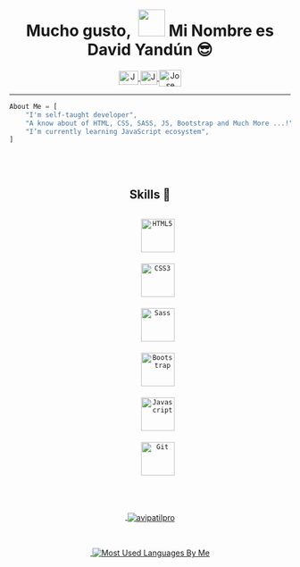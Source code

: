 <h1 align="center"> Mucho gusto,  &nbsp;<img src="./icons/Hi.gif" width="48px">  Mi Nombre es David Yandún 😎</h1>

<p align="center">
<!--   <a href="#" target="blank">
    <img align="center" src="#" alt="Jose Angel Rey" height="30" width="40" />
  </a> -->
  <a href="https://jose-angel-rey.vercel.app/" target="blank">
    <img align="center" src="./icons/Web.svg" alt="Jose Angel Rey" height="25" width="35" />
  </a>
  <a href="mailto:dev.joseangel.rey@gmail.com" target="blank">
    <img align="center" src="./icons/Envelop.svg" alt="Jose Angel Rey" height="25" width="30" />
  </a>
<!--   <a href="https://www.freecodecamp.org/jose-angel-rey" target="blank">
    <img align="center" src="https://cdn.jsdelivr.net/npm/simple-icons@5.4.0/icons/freecodecamp.svg" alt="Jose Angel Rey's FreeCodeCamp profile" height="30" width="40" />
  </a> -->
  <a href="https://www.linkedin.com/in/jose-angel-rey/" target="blank">
    <img align="center" src="https://cdn.jsdelivr.net/npm/simple-icons@5.4.0/icons/linkedin.svg" alt="Jose Angel Rey" height="30" width="40" />
  </a>
</p>

---

```js
About Me = [
    "I'm self-taught developer",
    "A know about of HTML, CSS, SASS, JS, Bootstrap and Much More ...!",
    "I’m currently learning JavaScript ecosystem",
]
```

<br><br>
<h2 align="center">Skills 💪</h2>
<p align="center">     
<code>
    <img src="./icons/Html.svg" alt="HTML5" width="60" height="60"/>
</code>&nbsp;
    
<code>
    <img src="./icons/Css.svg" alt="CSS3" width="60" height="60"/>
</code>&nbsp;
    
<code>
    <img src="./icons/Sass.svg" alt="Sass" width="60" height="60"/>
</code>&nbsp;
    
<code>
    <img src="./icons/Bootstrap.svg" alt="Bootstrap" width="60" height="60"/>
</code>&nbsp;
    
<code>
    <img src="./icons/Javascript.svg" alt="Javascript" width="60" height="60"/>
</code>&nbsp;
    
<code>
    <img src="./icons/Git.svg" alt="Git" width="60" height="60"/>
</code>&nbsp;
<!-- <code><a href="https://firebase.google.com/" target="_blank"><img src="https://www.vectorlogo.zone/logos/firebase/firebase-icon.svg" alt="firebase" width="40" height="40"/></a></code>&nbsp; -->
</p>


<br><a href="https://avipatilweb.me/"><p align="center">&nbsp;<img align="center" href="https://github.com/Jose-Angel-Rey" src="https://github-readme-stats.vercel.app/api?username=Davoyandun&theme=chartreuse-dark&show_icons=true" alt="avipatilpro"/></p></a>


<br><a href="https://avipatilweb.me/"><p align="center">&nbsp;<img align="center" src="https://github-readme-stats.vercel.app/api/top-langs/?username=Jose-Angel-Rey&theme=chartreuse-dark&layout=compact&langs_count=10&hide_border=true&show_icons=true" alt="Most Used Languages By Me"/></p></a><br> 




<!-- ![Jose Angel Rey Github banner](Github-banner.webp) -->
<!-- ![Davoyandun Stats](https://github-readme-stats.vercel.app/api?username=Davoyandun&show_icons=true&theme=chartreuse-dark) -->
<!-- [![Top Langs](https://github-readme-stats.vercel.app/api/top-langs/?username=Davoyandun)](https://github.com/anuraghazra/github-readme-stats) -->
<!-- [![Readme Card](https://github-readme-stats.vercel.app/api/pin/?username=Davoyandun&repo=Color-chartreuse-dark)](https://github.com/Davoyandun/Color-flipper) -->

<!--
**Jose-Angel-Rey/Jose-Angel-Rey** is a ✨ _special_ ✨ repository because its `README.md` (this file) appears on your GitHub profile.
Here are some ideas to get you started:
- 🔭 I’m currently working on ...
- 🌱 I’m currently learning ...
- 👯 I’m looking to collaborate on ...
- 🤔 I’m looking for help with ...
- 💬 Ask me about ...
- 📫 How to reach me: ...
- 😄 Pronouns: ...
- ⚡ Fun fact: ...
-->
